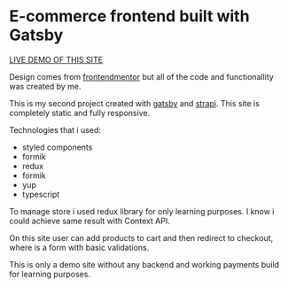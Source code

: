 # E-commerce frontend built with Gatsby

[LIVE DEMO OF THIS SITE](https://audiophile-live.netlify.app/)

Design comes from [frontendmentor](https://www.frontendmentor.io/) but all of the code and functionallity was created by me.

This is my second project created with [gatsby](https://www.gatsbyjs.com/) and [strapi](https://strapi.io/).
This site is completely static and fully responsive.

Technologies that i used:
- styled components
- formik
- redux
- formik
- yup
- typescript

To manage store i used redux library for only learning purposes. I know i could achieve same result with Context API.
 
On this site user can add products to cart and then redirect to checkout, where is a form with basic validations. 

This is only a demo site without any backend and working payments build for learning purposes.


